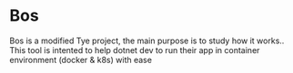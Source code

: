 # Bos
Bos is a modified Tye project, the main purpose is to study how it works.. This tool is intented to help dotnet dev to run their app in container environment (docker &amp; k8s) with ease
